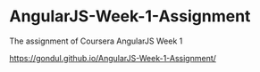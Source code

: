# AngularJS-Week-1-Assignment
The assignment of Coursera AngularJS Week 1 

https://gondul.github.io/AngularJS-Week-1-Assignment/
